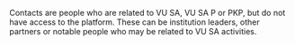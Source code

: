 Contacts are people who are related to VU SA, VU SA P or PKP, but do not
have access to the platform. These can be institution leaders, other
partners or notable people who may be related to VU SA activities.
